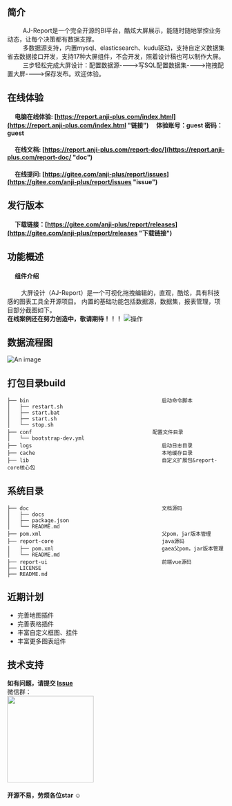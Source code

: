 ## 简介
&emsp;  &emsp;  AJ-Report是一个完全开源的BI平台，酷炫大屏展示，能随时随地掌控业务动态，让每个决策都有数据支撑。<br>
&emsp;  &emsp;  多数据源支持，内置mysql、elasticsearch、kudu驱动，支持自定义数据集省去数据接口开发，支持17种大屏组件，不会开发，照着设计稿也可以制作大屏。<br>
&emsp;  &emsp;  三步轻松完成大屏设计：配置数据源---->写SQL配置数据集---->拖拽配置大屏---->保存发布。欢迎体验。
## 在线体验
#### &emsp;  电脑在线体验: [https://report.anji-plus.com/index.html](https://report.anji-plus.com/index.html "链接")  &emsp;体验账号：guest  密码：guest
#### &emsp;  在线文档: [https://report.anji-plus.com/report-doc/](https://report.anji-plus.com/report-doc/ "doc")<br>
#### &emsp;  在线提问: [https://gitee.com/anji-plus/report/issues](https://gitee.com/anji-plus/report/issues "issue")<br>

## 发行版本
#### &emsp;  下载链接：[https://gitee.com/anji-plus/report/releases](https://gitee.com/anji-plus/report/releases "下载链接")<br>

## 功能概述
#### &emsp;  组件介绍
&emsp;&emsp; 大屏设计（AJ-Report）是一个可视化拖拽编辑的，直观，酷炫，具有科技感的图表工具全开源项目。
内置的基础功能包括数据源，数据集，报表管理，项目部分截图如下。<br>
**在线案例还在努力创造中，敬请期待！！！**
![操作](https://images.gitee.com/uploads/images/2021/0703/094742_c0243f70_1728982.gif "2021-07-03_09-43-50.gif")

## 数据流程图
![An image](https://images.gitee.com/uploads/images/2021/0630/160451_31bb9052_1728982.png)

## 打包目录build
```
├── bin                                           启动命令脚本
│   ├── restart.sh
│   ├── start.bat
│   ├── start.sh
│   └── stop.sh
├── conf                                       配置文件目录
│   └── bootstrap-dev.yml
├── logs                                          启动日志目录
├── cache                                         本地缓存目录
├── lib                                           自定义扩展包&report-core核心包
```

## 系统目录
```
├── doc                                           文档源码
│   ├── docs
│   ├── package.json
│   └── README.md
├── pom.xml                                       父pom，jar版本管理
├── report-core                                   java源码
│   ├── pom.xml                                   gaea父pom，jar版本管理
│   └── README.md
├── report-ui                                     前端vue源码
├── LICENSE
├── README.md
```

## 近期计划
-   完善地图插件
-   完善表格插件
-   丰富自定义框图、挂件
-   丰富更多图表组件

## 技术支持
**如有问题，请提交 [Issue](https://gitee.com/anji-plus/report/issues) <br>**
微信群：<br>
<img src="https://images.gitee.com/uploads/images/2021/0707/154657_c27241c3_1728982.jpeg" width = "200" height = "200" align=left/>
#### 开源不易，劳烦各位star ☺



